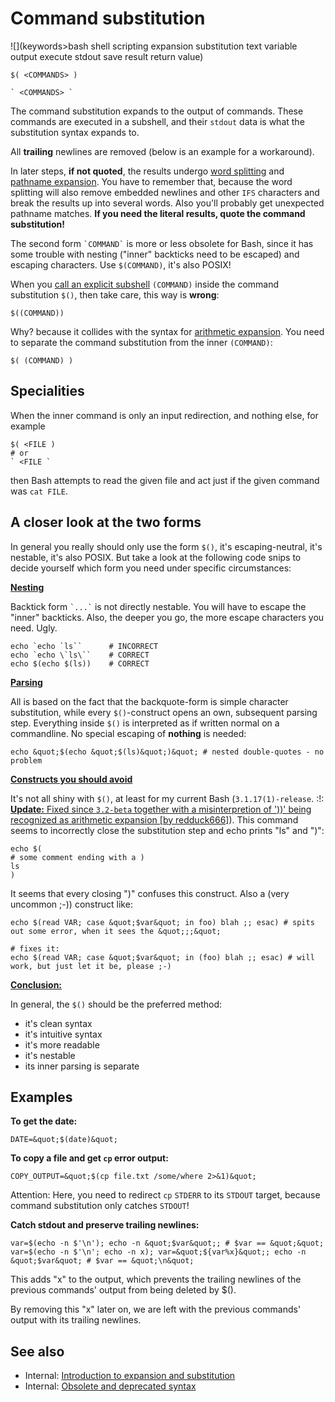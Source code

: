 # Command substitution

![](keywords>bash shell scripting expansion substitution text variable output execute stdout save result return value)

    $( <COMMANDS> )

    ` <COMMANDS> `

The command substitution expands to the output of commands. These
commands are executed in a subshell, and their `stdout` data is what the
substitution syntax expands to.

All **trailing** newlines are removed (below is an example for a
workaround).

In later steps, **if not quoted**, the results undergo [word
splitting](/syntax/expansion/wordsplit) and [pathname
expansion](/syntax/expansion/globs). You have to remember that, because
the word splitting will also remove embedded newlines and other `IFS`
characters and break the results up into several words. Also you'll
probably get unexpected pathname matches. **If you need the literal
results, quote the command substitution!**

The second form `` `COMMAND` `` is more or less obsolete for Bash, since
it has some trouble with nesting ("inner" backticks need to be escaped)
and escaping characters. Use `$(COMMAND)`, it's also POSIX!

When you [call an explicit subshell](/syntax/ccmd/grouping_subshell)
`(COMMAND)` inside the command substitution `$()`, then take care, this
way is **wrong**:

    $((COMMAND))

Why? because it collides with the syntax for [arithmetic
expansion](/syntax/expansion/arith). You need to separate the command
substitution from the inner `(COMMAND)`:

    $( (COMMAND) )

## Specialities

When the inner command is only an input redirection, and nothing else,
for example

    $( <FILE )
    # or
    ` <FILE `

then Bash attempts to read the given file and act just if the given
command was `cat FILE`.

## A closer look at the two forms

In general you really should only use the form `$()`, it's
escaping-neutral, it's nestable, it's also POSIX. But take a look at the
following code snips to decide yourself which form you need under
specific circumstances:

**<u>Nesting</u>**

Backtick form `` `...` `` is not directly nestable. You will have to
escape the "inner" backticks. Also, the deeper you go, the more escape
characters you need. Ugly.

    echo `echo `ls``      # INCORRECT
    echo `echo \`ls\``    # CORRECT
    echo $(echo $(ls))    # CORRECT

**<u>Parsing</u>**

All is based on the fact that the backquote-form is simple character
substitution, while every `$()`-construct opens an own, subsequent
parsing step. Everything inside `$()` is interpreted as if written
normal on a commandline. No special escaping of **nothing** is needed:

    echo &quot;$(echo &quot;$(ls)&quot;)&quot; # nested double-quotes - no problem

**<u>Constructs you should avoid</u>**

It's not all shiny with `$()`, at least for my current Bash
(`3.1.17(1)-release`. :!: <u>**Update:** Fixed since `3.2-beta` together
with a misinterpretion of '))' being recognized as arithmetic expansion
\[by redduck666\]</u>). This command seems to incorrectly close the
substitution step and echo prints "ls" and ")":

    echo $(
    # some comment ending with a )
    ls
    )

It seems that every closing ")" confuses this construct. Also a (very
uncommon ;-)) construct like:

    echo $(read VAR; case &quot;$var&quot; in foo) blah ;; esac) # spits out some error, when it sees the &quot;;;&quot;

    # fixes it:
    echo $(read VAR; case &quot;$var&quot; in (foo) blah ;; esac) # will work, but just let it be, please ;-)

**<u>Conclusion:</u>**

In general, the `$()` should be the preferred method:

- it's clean syntax
- it's intuitive syntax
- it's more readable
- it's nestable
- its inner parsing is separate

## Examples

**To get the date:**

    DATE=&quot;$(date)&quot;

**To copy a file and get `cp` error output:**

    COPY_OUTPUT=&quot;$(cp file.txt /some/where 2>&1)&quot;

Attention: Here, you need to redirect `cp` `STDERR` to its `STDOUT`
target, because command substitution only catches `STDOUT`!

**Catch stdout and preserve trailing newlines:**

    var=$(echo -n $'\n'); echo -n &quot;$var&quot;; # $var == &quot;&quot;
    var=$(echo -n $'\n'; echo -n x); var=&quot;${var%x}&quot;; echo -n &quot;$var&quot; # $var == &quot;\n&quot;

This adds "x" to the output, which prevents the trailing newlines of the
previous commands' output from being deleted by \$().

By removing this "x" later on, we are left with the previous commands'
output with its trailing newlines.

## See also

- Internal: [Introduction to expansion and
  substitution](/syntax/expansion/intro)
- Internal: [Obsolete and deprecated syntax](/scripting/obsolete)
